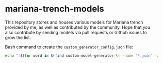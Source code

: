 # mariana-trench-models
This repository stores and houses various models for Mariana trench provided by me, as well as contributed by the community. Hope that you also contribute by sending models via pull requests or Github issues to grow the list.


Bash command to create the `custom_generator_config.json` file:

```bash
echo "[$(for word in $(find custom-model-generator \( -name "*.json" -and -type f \) -and \( -not -name "TODO_*" \) -and \( -not -name "*_config*json" \) -exec basename {} + | cut -f 1 -d '.'); do echo "  {\"name\":\"$word\"},"; done; )" | sed '$s/.$/]/' > custom-model-generator/custom_generator_config.json
 ```
